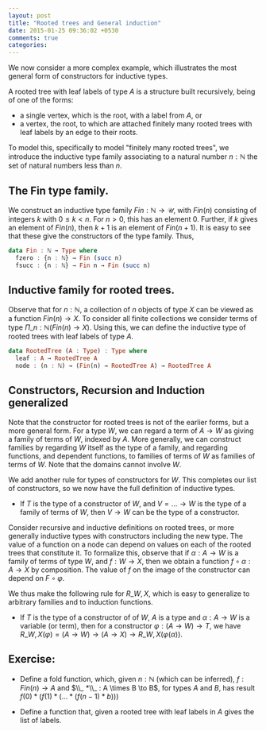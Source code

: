 ```yaml
---
layout: post
title: "Rooted trees and General induction"
date: 2015-01-25 09:36:02 +0530
comments: true
categories:
---
```


We now consider a more complex example, which illustrates the most general form of constructors for inductive types.

A rooted tree with leaf labels of type $A$ is a structure built recursively, being of one of the forms:

* a single vertex, which is the root, with a label from $A$, or
* a vertex, the root, to which are attached finitely many rooted trees with leaf labels by an edge to their roots.

To model this, specifically to model "finitely many rooted trees", we introduce the inductive type family associating to a natural number $n: \mathbb{N}$ the set of natural numbers less than $n$.

## The Fin type family.

We construct an inductive type family $Fin: \mathbb{N} \to \mathcal{U}$, with $Fin(n)$ consisting of integers $k$ with $0 \leq k < n$. For $n >0$, this has an element $0$. Further, if $k$ gives an element of $Fin(n)$, then $k + 1$ is an element of $Fin(n +1)$. It is easy to see that these give the constructors of the type family. Thus,

```haskell
data Fin : ℕ → Type where
  fzero : {n : ℕ} → Fin (succ n)
  fsucc : {n : ℕ} → Fin n → Fin (succ n)
```

## Inductive family for rooted trees.

Observe that for $n : \mathbb{N}$, a collection of $n$ objects of type $X$ can be viewed as a function $Fin(n) \to X$. To consider all finite collections we consider terms of type $\Pi\_{n : \mathbb{N}} (Fin(n)\to X)$. Using this, we can define the inductive type of rooted trees with leaf labels of type $A$.

```haskell
data RootedTree (A : Type) : Type where
  leaf : A → RootedTree A
  node : (n : ℕ) → (Fin(n) → RootedTree A) → RootedTree A
```

## Constructors, Recursion and Induction generalized

Note that the constructor for rooted trees is not of the earlier forms, but a more general form. For a type $W$, we can regard a term of $A \to W$ as giving a family of terms of $W$, indexed by $A$. More generally, we can construct families by regarding $W$ itself as the type of a family, and regarding functions, and dependent functions, to families of terms of $W$ as families of terms of $W$. Note that the domains cannot involve $W$.

We add another rule for types of constructors for $W$. This completes our list of constructors, so we now have the full definition of inductive types.

* If $T$ is the type of a constructor of $W$, and $V = \dots \to W$ is the type of a family of terms of $W$, then $V \to W$ can be the type of a constructor.

Consider recursive and inductive definitions on rooted trees, or more generally inductive types with constructors including the new type. The value of a function on a node can depend on values on each of the rooted trees that constitute it. To formalize this, observe that if $\alpha: A \to W$ is a family of terms of type $W$, and $f : W\to X$, then we obtain a function $f \circ \alpha: A \to X$ by composition. The value of $f$ on the image of the constructor can depend on $F \circ \varphi$.

We thus make the following rule for $R\_{W, X}$, which is easy to generalize to arbitrary families and to induction functions.

* If $T$ is the type of a constructor of of $W$, $A$ is a type and $\alpha : A \to W$ is a variable (or term), then for a constructor $\varphi : (A \to W) \to T$, we have $R\_{W, X}(\varphi) = (A \to W) \to (A \to X) \to R\_{W, X}(\varphi(\alpha))$.

## Exercise:

* Define a fold function, which, given $n : \mathbb{N}$ (which can be inferred), $f: Fin(n) \to A$ and $\\_ *\\_ : A \times B \to B$, for types $A$ and $B$, has result
$f(0) * (f(1) * (\dots * (f(n-1) * b)))$

* Define a function that, given a rooted tree with leaf labels in $A$ gives the list of labels.

